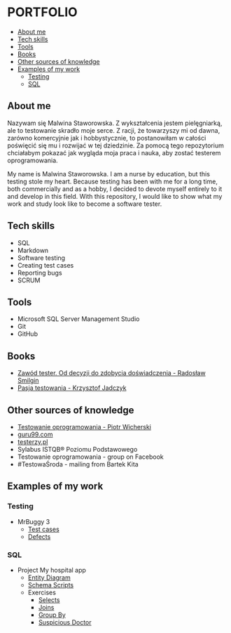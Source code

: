 # PORTFOLIO

- [About me](#About-me)
- [Tech skills](#Tech-skills)
- [Tools](#Tools)
- [Books](#Books)
- [Other sources of knowledge](#Other-sources-of-knowledge)
- [Examples of my work](#Examples-of-my-work)
	- [Testing](#Testing)  
	- [SQL](#SQL)

## About me

Nazywam się Malwina Staworowska. Z wykształcenia jestem pielęgniarką, ale to testowanie skradło moje serce. Z racji, że towarzyszy mi od dawna, zarówno komercyjnie jak i hobbystycznie, to
postanowiłam w całości poświęcić się mu i rozwijać w tej dziedzinie. Za pomocą tego repozytorium chciałabym pokazać jak wygląda moja praca i nauka, aby zostać testerem oprogramowania.


My name is Malwina Staworowska. I am a nurse by education, but this testing stole my heart. Because testing has been with me for a long time, both commercially and as a hobby,
I decided to devote myself entirely to it and develop in this field. With this repository, I would like to show what my work and study look like to become a software tester.

## Tech skills

- SQL   
- Markdown
- Software testing  
- Creating test cases  
- Reporting bugs
- SCRUM

## Tools

- Microsoft SQL Server Management Studio  
- Git
- GitHub

## Books

- [Zawód tester. Od decyzji do zdobycia doświadczenia - Radosław Smilgin](https://helion.pl/ksiazki/zawod-tester-od-decyzji-do-zdobycia-doswiadczenia-radoslaw-smilgin,e_0vj2.htm#format/e)
- [Pasja testowania - Krzysztof Jadczyk](https://helion.pl/ksiazki/pasja-testowania-wydanie-ii-rozszerzone-krzysztof-jadczyk,paste2.htm#format/d)

## Other sources of knowledge  

- [Testowanie oprogramowania - Piotr Wicherski](https://pwicherski.gitbook.io/testowanie-oprogramowania/)
- [guru99.com](https://www.guru99.com/software-testing.html)
- [testerzy.pl](https://testerzy.pl)
- Sylabus ISTQB® Poziomu Podstawowego  
- Testowanie oprogramowania - group on Facebook  
- #TestowaŚroda - mailing from Bartek Kita

## Examples of my work

### **Testing**  
 
- MrBuggy 3  
	- [Test cases](TestCases.md)  
	- [Defects](Defects.md)

### **SQL**

- Project My hospital app
	- [Entity Diagram](DiagramEncji.png)
	- [Schema Scripts](SchemaScripts)
	- Exercises
		- [Selects](Selects.md)
		- [Joins](Joins.md)
		- [Group By](Group%20By.md)
		- [Suspicious Doctor](Suspicious%20Doctor.md)